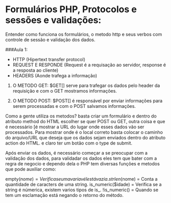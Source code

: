 # Formulários PHP, Protocolos e sessões e validações:

Entender como funciona os formulários, o metodo http e seus verbos com controle de sessão e validação dos dados.

###Aula 1:

* HTTP (Hipertext transfer protocol)
* REQUEST E RESPONDE (Request é a requisação ao servidor, response é a resposta ao cliente)
* HEADERS (Aonde trafega a informação)

1. O METODO GET:
	$GET[] serve para trafegar os dados pelo header da requisição e com o GET mostramos informações.


2. O METODO POST:
	$POST[] é responsável por enviar informações para serem processadas e com o POST salvamos informações.

Como a gente utiliza os metodos? basta criar um formulário e dentro do atributo method do HTML escolher se quer POST ou GET, outra coisa e que é necessário [é mostrar a URL do lugar onde esses dados vão ser processados. Para mostrar onde é o local correto basta colocar o caminho do arquivo/URL que deseja que os dados sejam enviados dentro do atributo action do HTML. e claro ter um botão com o type de submit.

Após enviar os dados, é necessário começar a se preocupar com a validação dos dados, para validadar os dados eles tem que bater com a regra de negocio e dependo dela o PHP tem diversas funções e metodos que pode auxiliar como:

empty($nome) = Verifica se uma variavél está vazia.
strlen($nome) = Conta a quantidade de caracters de uma string.
is_numeric($idade) = Verifica se a string é númerica, existem varios tipos de is_.
!is_numeric() = Quando se tem um esclamação está negando o retorno do método.
